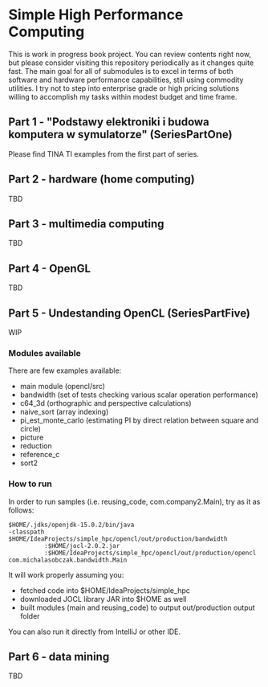 # Simple High Performance Computing

This is work in progress book project. You can review contents right now, but please consider visiting this 
repository periodically as it changes quite fast. The main goal for all of submodules is to excel in terms of both 
software and hardware performance capabilities, still using commodity utilities. I try not to step into enterprise 
grade or high pricing solutions willing to accomplish my tasks within modest budget and time frame.

## Part 1 - "Podstawy elektroniki i budowa komputera w symulatorze" (SeriesPartOne)
Please find TINA TI examples from the first part of series.

## Part 2 - hardware (home computing)
TBD

## Part 3 - multimedia computing
TBD

## Part 4 - OpenGL
TBD

## Part 5 - Undestanding OpenCL (SeriesPartFive)
WIP

### Modules available

There are few examples available:
- main module (opencl/src)
- bandwidth (set of tests checking various scalar operation performance)
- c64_3d (orthographic and perspective calculations)      
- naive_sort (array indexing)
- pi_est_monte_carlo (estimating PI by direct relation between square and circle)
- picture
- reduction
- reference_c
- sort2

### How to run

In order to run samples (i.e. reusing_code, com.company2.Main), try as it as follows:

```
$HOME/.jdks/openjdk-15.0.2/bin/java 
-classpath $HOME/IdeaProjects/simple_hpc/opencl/out/production/bandwidth
          :$HOME/jocl-2.0.2.jar
          :$HOME/IdeaProjects/simple_hpc/opencl/out/production/opencl com.michalasobczak.bandwidth.Main
```

It will work properly assuming you:
- fetched code into $HOME/IdeaProjects/simple_hpc
- downloaded JOCL library JAR into $HOME as well
- built modules (main and reusing_code) to output out/production output folder

You can also run it directly from IntelliJ or other IDE.


## Part 6 - data mining
TBD
